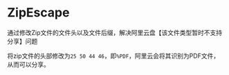 # ZipEscape

通过修改Zip文件的文件头以及文件后缀，解决阿里云盘【该文件类型暂时不支持分享】问题

将zip文件的头部修改为`25 50 44 46`，即`%PDF`，阿里云会将其识别为PDF文件，从而可以分享。